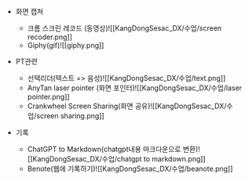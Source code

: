- 화면 캡쳐
	 - 크롬 스크린 레코드 (동영상)![[KangDongSesac_DX/수업/screen recoder.png]]
	 - Giphy(gif)![[giphy.png]]

- PT관련
	- 선택리더(텍스트 => 음성)![[KangDongSesac_DX/수업/text.png]]
	- AnyTan laser pointer (화면 포인터)![[KangDongSesac_DX/수업/laser pointer.png]]
	- Crankwheel Screen Sharing(화면 공유)![[KangDongSesac_DX/수업/screen sharing.png]]

- 기록
	- ChatGPT to Markdown(chatgpt내용 마크다운으로 변환)![[KangDongSesac_DX/수업/chatgpt to markdown.png]]
	- Benote(웹에 기록하기)![[KangDongSesac_DX/수업/beanote.png]]